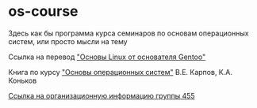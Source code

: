 # os-course
Здесь как бы программа курса семинаров по основам операционных систем, или просто мысли на тему

Ссылка на перевод ["Основы Linux от основателя Gentoo"](linux-basics.md)

Книга по курсу ["Основы операционных систем"](books/os-basics.pdf) В.Е. Карпов, К.А. Коньков

[Ссылка на организационную информацию группы 455](group-455.md)
